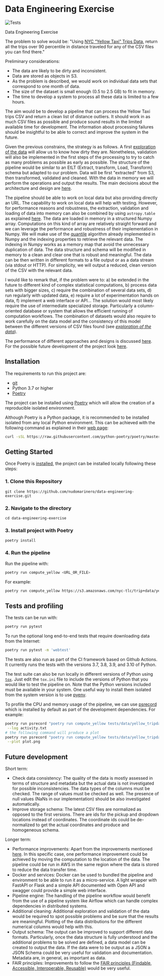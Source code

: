 # Data Engineering Exercise

![Tests](https://github.com/nudomarinero/data-engineering-exercise/actions/workflows/tests.yml/badge.svg)

Data Engineering Exercise

The problem to solve would be: "Using [NYC “Yellow Taxi” Trips Data](https://www1.nyc.gov/site/tlc/about/tlc-trip-record-data.page), return all the trips over 90 percentile in distance traveled for any of the CSV files you can find there."

Preliminary considerations:
* The data are likely to be dirty and inconsistent.
* Data are stored as objects in S3.
* As the problem is described, we would work on individual data sets that correspond to one month of data.
* The size of the dataset is small enough (0.5 to 2.5 GB) to fit in memory.
* The time to develop a system to process all these data is limited to a few hours.

The aim would be to develop a pipeline that can process the Yellow Taxi trips CSV and return a clean list of distance outliers. It should work in as much CSV files as possible and produce sound results in the limited available time for development. The information about processing failures should be insightful to be able to correct and improve the system in the future.

Given the previous constrains, the strategy is as follows. A first [exploration of the data](docs/exploration.md) will allow us to know how dirty they are. Nonetheless, validation will also be implemented in the first steps of the processing to try to catch as many problems as possible as early as possible. The structure of the pipeline would be similar to an EtLT (Extract, transform, Load, Transform) schema but adapted to our problem. Data will be first "extracted" from S3, then transformed, validated and cleaned. With the data in memory we will perform the operations and output the results. The main decisions about the architecture and design are [here](docs/architecture.md).

The pipeline should be able to work on local data but also providing directly an URL. The capability to work on local data will help with testing. However, for performance reasons and robustness, the extraction, validation and loading of data into memory can also be combined by using `astropy.table` as explained [here](docs/architecture.md#Working-storage-of-data).  The data are loaded in memory in a structured Numpy array. Computations on this kind of array are relatively straight forward and we can leverage the performance and robustness of their implementation in Numpy. We will make use of the [quantile](https://numpy.org/doc/stable/reference/generated/numpy.quantile.html) algorithm already implemented in Numpy and the indexing properties to retrieve the relevant data. The indexing in Numpy works as a memory map that avoid the unnecessary duplication of data. The data structure and schema will be modified in memory to a clean and clear one that is robust and meaningful. The data can be then written in different formats to a file output or as a data stream (via stdout or HTTP). For simplicity, we will output a reduced, clean version of the CSV with the relevant data.

I would like to remark that, if the problem were to: a) be extended in the future to different kind of complex statistical computations, b) process data sets with bigger sizes, c) require the combination of several data sets, d) run regularly with updated data, e) require a lot of experimentation hands on data, f) implement a web interface or API... The solution would most likely require the use of intermediate specialized storage. Particularly a column-oriented database or system that allows the efficient running of computation workflows. The combination of datasets would also require to work carefully on the data model and the consistency of this model between the different versions of CSV files found (see [*exploration of the data*](docs/exploration.md)).

The performance of different approaches and designs is discussed [here](docs/performance.md). For the possible future development of the project look [here](#Future-development).


## Installation

The requirements to run this project are:
* [git](https://git-scm.com/)
* Python 3.7 or higher
* [Poetry](https://python-poetry.org/)

The project can be installed using [Poetry](https://python-poetry.org/) which will allow the creation of a reproducible isolated environment.

Although Poetry is a Python package, it is recommended to be installed isolated from any local Python environment. This can be achieved with the following command as explained in their [web page](https://python-poetry.org/docs/#installation):
```bash
curl -sSL https://raw.githubusercontent.com/python-poetry/poetry/master/install-poetry.py | python -
```

## Getting Started

Once Poetry is [installed](https://python-poetry.org/docs/#installation), the project can be installed locally following these steps:
### 1. Clone this Repository

```
git clone https://github.com/nudomarinero/data-engineering-exercise.git
```

### 2. Navigate to the directory

```
cd data-engineering-exercise
```

### 3. Install project with Poetry

```
poetry install
```

### 4. Run the pipeline

Run the pipeline with:
```bash
poetry run compute_yellow <URL_OR_FILE>
```

For example:
```bash
poetry run compute_yellow https://s3.amazonaws.com/nyc-tlc/trip+data/yellow_tripdata_2020-01.csv
```
## Tests and profiling

The tests can be run with:
```bash
poetry run pytest
```

To run the optional long end-to-end tests that require downloading data from the Internet:
```bash
poetry run pytest -m 'webtest'
```

The tests are also run as part of the CI framework based on Github Actions. It currently runs the tests with the versions 3.7, 3.8, 3.9, and 3.10 of Python.

The test suite can also be run locally in different versions of Python using [`tox`](https://tox.wiki/en/latest/index.html). Just edit the `tox.ini` file to include the versions of Python that you would like to test the pipeline on. Note that the Python versions included must be available in your system. One useful way to install them isolated from the system version is to use [pyenv](https://github.com/pyenv/pyenv).

To profile the CPU and memory usage of the pipeline, we can use [psrecord](https://github.com/astrofrog/psrecord) which is installed by default as part of the development dependencies. For example:
```bash
poetry run psrecord "poetry run compute_yellow tests/data/yellow_tripdata_2020-01-small.csv" \
 --log activity.txt
# the following command will produce a plot
poetry run psrecord "poetry run compute_yellow tests/data/yellow_tripdata_2020-01-small.csv" \
 --plot plot.png
```

## Future development

Short term:
* Check data consistency: The quality of the data is mostly assessed in terms of structure and metadata but the actual data is not investigated for possible inconsistencies. The data types of the columns must be checked. The range of values must be checked as well. The presence of null values (NaNs in our implementation) should be also investigated automatically.
* Improve storage schema: The latest CSV files are normalized as opposed to the first versions. There are ids for the pickup and dropdown locations instead of coordinates. The coordinate ids could be de-normalized to get the actual coordinates and produce and homogeneous schema.

Longer term:
* Performance improvements: Apart from the improvements mentioned [here](docs/performance.md). In this specific case, one performance improvement could be achieved by moving the computation to the location of the data. The pipeline could be run in AWS in the same region where the data is stored to reduce the data transfer time.
* Docker and services: Docker can be used to bundled the pipeline and environment to be able to run it as a micro-service. A light wrapper with FastAPI or Flask and a simple API documented with Open API and swagger could provide a simple web interface.
* Pipeline engine: The handling of the pipeline workflow would benefit from the use of a pipeline system like Airflow which can handle complex dependencies in distributed systems.
* Additional cleaning: Additional exploration and validation of the data would be required to spot possible problems and be sure that the results are meaningful. Plotting of the data distributions for the different numerical columns would help with this.
* Output schema: The output can be improved to support different data formats. Particularly, once the data structure is fully understood and the additional problems to be solved are defined, a data model can be created to output the data. If the data were to be output as a JSON a JSON Schema could be very useful for validation and documentation. Metadata are, in general, as important as data.
* FAIR principles: Improvements to follow the [FAIR principles (Findable, Accessible, Interoperable, Reusable)](https://www.go-fair.org/fair-principles/) would be very useful.